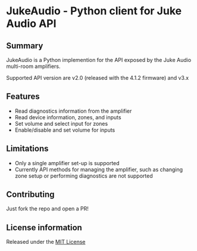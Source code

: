 # JukeAudio - Python client for Juke Audio API

## Summary
JukeAudio is a Python implemention for the API exposed by the Juke Audio multi-room amplifiers. 

Supported API version are v2.0 (released with the 4.1.2 firmware) and v3.x

## Features
- Read diagnostics information from the amplifier
- Read device information, zones, and inputs
- Set volume and select input for zones
- Enable/disable and set volume for inputs

## Limitations
- Only a single amplifier set-up is supported
- Currently API methods for managing the amplifier, such as changing zone setup or performing diagnostics are not supported

## Contributing

Just fork the repo and open a PR!

## License information

Released under the [MIT License](https://github.com/pkarimov/jukeaudio/blob/main/LICENSE)
